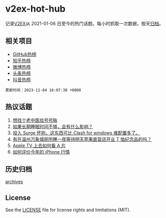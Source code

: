# v2ex-hot-hub

 记录[V2EX](https://www.v2ex.com/)从 2021-01-06 日至今的热门话题。每小时抓取一次数据，按天[归档](archives)。
 
 ## 相关项目

- [GitHub热榜](https://github.com/snaildev/github-hot-hub)
- [知乎热榜](https://github.com/snaildev/zhihu-hot-hub)
- [微博热榜](https://github.com/snaildev/weibo-hot-hub)
- [头条热榜](https://github.com/snaildev/toutiao-hot-hub)
- [抖音热榜](https://github.com/snaildev/douyin-hot-hub)


 `更新时间：2023-11-04 16:07:30 +0800`

## 热议话题

1. [想找个老中医给号号脉](https://www.v2ex.com/t/988420)
1. [如果长期睡眠时间不够，会有什么影响？](https://www.v2ex.com/t/988345)
1. [投入 Surge 怀抱，这东西可比 Clash for windows 难配置多了。](https://www.v2ex.com/t/988435)
1. [有在温州万象城厕所睡一夜等待明天苹果直营店开业 T 恤纪念品的吗？](https://www.v2ex.com/t/988450)
1. [Apple TV 上去如何看 A 片](https://www.v2ex.com/t/988556)
1. [如何评价今年的 iPhone 行情](https://www.v2ex.com/t/988378)

## 历史归档

[archives](archives)

## License

See the [LICENSE](LICENSE) file for license rights and limitations (MIT).
